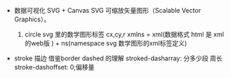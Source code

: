 - 数据可视化
    SVG + Canvas 
    SVG 可缩放矢量图形（Scalable Vector Graphics）。
    1. circle svg 里的数学图形标签
        cx,cy,r
        xmlns = xml(数据格式 html 是 xml 的web版 ) + ns(namespace svg 数学图形的xml标签定义)

- stroke 描边
    借鉴border dashed 的理解
    stroked-dasharray: 分多少段 周长
    stroke-dashoffset: 0;偏移量